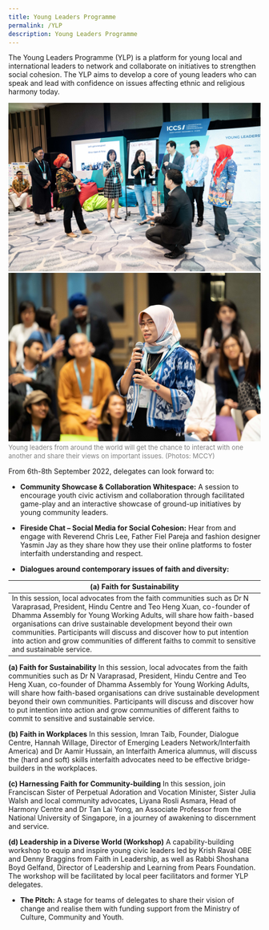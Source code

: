 ```yaml
---
title: Young Leaders Programme
permalink: /YLP
description: Young Leaders Programme
---
```

The Young Leaders Programme (YLP) is a platform for young local and international leaders to network and collaborate on initiatives to strengthen social cohesion. The YLP aims to develop a core of young leaders who can speak and lead with confidence on issues affecting ethnic and religious harmony today. 

![](/images/19June2019ICCSPhotog1_morning-60.jpg)
![](/images/18June2019ICCSPhotog1-116.jpg)
<font color = "grey"><font size="-1">Young leaders from around the world will get the chance to interact with one another and share their views on important issues. (Photos: MCCY)</font></font>

From 6th-8th September 2022, delegates can look forward to:

* **Community Showcase & Collaboration Whitespace:** A session to encourage youth civic activism and collaboration through facilitated game-play and an interactive showcase of ground-up initiatives by young community leaders.

* **Fireside Chat – Social Media for Social Cohesion:** Hear from and engage with Reverend Chris Lee, Father Fiel Pareja and fashion designer Yasmin Jay as they share how they use their online platforms to foster interfaith understanding and respect.  

* **Dialogues around contemporary issues of faith and diversity:**


| **(a) Faith for Sustainability**  |
| -------- |
| In this session, local advocates from the faith communities such as Dr N Varaprasad, President, Hindu Centre and Teo Heng Xuan, co-founder of Dhamma Assembly for Young Working Adults, will share how faith-based organisations can drive sustainable development beyond their own communities. Participants will discuss and discover how to put intention into action and grow communities of different faiths to commit to sensitive and sustainable service.      |


**(a) Faith for Sustainability** 
In this session, local advocates from the faith communities such as Dr N Varaprasad, President, Hindu Centre and Teo Heng Xuan, co-founder of Dhamma Assembly for Young Working Adults, will share how faith-based organisations can drive sustainable development beyond their own communities. Participants will discuss and discover how to put intention into action and grow communities of different faiths to commit to sensitive and sustainable service. 

**(b) Faith in Workplaces** 
In this session, Imran Taib, Founder, Dialogue Centre, Hannah Willage, Director of Emerging Leaders Network/Interfaith America) and Dr Aamir Hussain, an Interfaith America alumnus, will discuss the (hard and soft) skills interfaith advocates need to be effective bridge-builders in the workplaces. 

**(c) Harnessing Faith for Community-building** 
In this session, join Franciscan Sister of Perpetual Adoration and Vocation Minister, Sister Julia Walsh and local community advocates, Liyana Rosli Asmara, Head of Harmony Centre and Dr Tan Lai Yong, an Associate Professor from the National University of Singapore, in a journey of awakening to discernment and service. 

**(d) Leadership in a Diverse World (Workshop)** 
A capability-building workshop to equip and inspire young civic leaders led by Krish Raval OBE and Denny Braggins from Faith in Leadership, as well as Rabbi Shoshana Boyd Gelfand, Director of Leadership and Learning from Pears Foundation. The workshop will be facilitated by local peer facilitators and former YLP delegates.  

* **The Pitch:** A stage for teams of delegates to share their vision of change and realise them with funding support from the Ministry of Culture, Community and Youth.